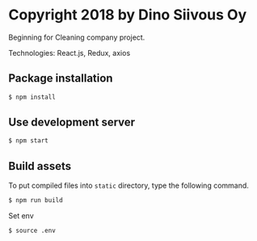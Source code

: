 # Copyright 2018 by Dino Siivous Oy
Beginning for Cleaning company project.

Technologies: React.js, Redux, axios



## Package installation
```bash
$ npm install
```

## Use development server

```bash
$ npm start
```

## Build assets
To put compiled files into `static` directory, type the following command.

```bash
$ npm run build
```

Set env

```bash
$ source .env
```
